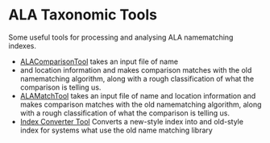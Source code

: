 # ALA Taxonomic Tools

Some useful tools for processing and analysing ALA namematching indexes.

* [ALAComparisonTool](src/main/java/au/org/ala/names/tools/ALAComparisonTool.java) takes an input file of name 
* and location information and makes  comparison matches with the old namematching algorithm, along with a rough classification
  of what the comparison is telling us.
* [ALAMatchTool](src/main/java/au/org/ala/names/tools/ALAMatchTool.java) takes an input file of name and location information and makes
    comparison matches with the old namematching algorithm, along with a rough classification
    of what the comparison is telling us.
* [Index Converter Tool](src/main/java/au/org/ala/names/tools/IndexConverterTool.java) Converts a new-style index into
  and old-style index for systems what use the old name matching library